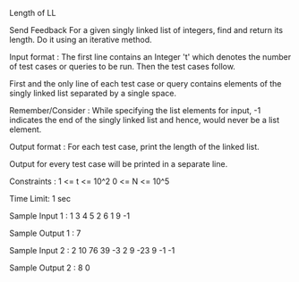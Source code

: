 Length of LL

Send Feedback
For a given singly linked list of integers, find and return its length. Do it using an iterative method.

Input format :
The first line contains an Integer 't' which denotes the number of test cases or queries to be run. Then the test cases follow.

First and the only line of each test case or query contains elements of the singly linked list separated by a single space. 

Remember/Consider :
While specifying the list elements for input, -1 indicates the end of the singly linked list and hence, would never be a list element.

Output format :
For each test case, print the length of the linked list.

Output for every test case will be printed in a separate line.

Constraints :
1 <= t <= 10^2
0 <= N <= 10^5

Time Limit: 1 sec

Sample Input 1 :
1
3 4 5 2 6 1 9 -1

Sample Output 1 :
7

Sample Input 2 :
2
10 76 39 -3 2 9 -23 9 -1
-1

Sample Output 2 :
8
0
